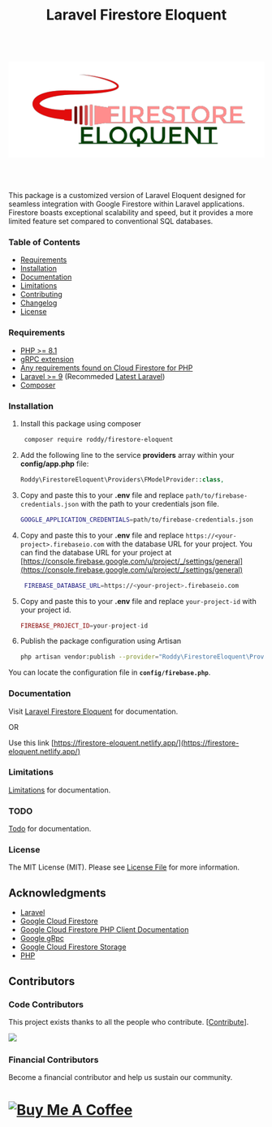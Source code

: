<h1 align="center"> Laravel Firestore Eloquent</h1> <br>
<h1 align="center">

![Logo](img/logo.png)
</h1> <br>


This package is a customized version of Laravel Eloquent designed for seamless integration with Google Firestore within Laravel applications. Firestore boasts exceptional scalability and speed, but it provides a more limited feature set compared to conventional SQL databases.

### Table of Contents

- [Requirements](#requirements)
- [Installation](#installation)
- [Documentation](#documentation)
- [Limitations](#limitations)
- [Contributing](#contributing)
- [Changelog](#changelog)
- [License](#license)

### Requirements
- [PHP >= 8.1](https://php.net)
- [gRPC extension](https://cloud.google.com/php/grpc)
- [Any requirements found on Cloud Firestore for PHP](https://cloud.google.com/php/docs/reference/cloud-firestore/latest)
- [Laravel >= 9](https://laravel.com/docs/9.x) (Recommeded [Latest Laravel](https://laravel.com))
- [Composer](https://getcomposer.org/)


### Installation
1. Install this package using composer
   ```bash
    composer require roddy/firestore-eloquent
   ```
2. Add the following line to the service **providers** array within your **config/app.php** file:
    ```php
    Roddy\FirestoreEloquent\Providers\FModelProvider::class,
    ```

3. Copy and paste this to your **.env** file and replace ``path/to/firebase-credentials.json`` with the path to your credentials json file.
    ```bash
   GOOGLE_APPLICATION_CREDENTIALS=path/to/firebase-credentials.json
    ```

4. Copy and paste this to your **.env** file and replace ``https://<your-project>.firebaseio.com`` with the database URL for your project. You can find the database URL for your project at [https://console.firebase.google.com/u/project/_/settings/general](https://console.firebase.google.com/u/project/_/settings/general)
   ```bash
    FIREBASE_DATABASE_URL=https://<your-project>.firebaseio.com
   ```
5. Copy and paste this to your **.env** file and replace ``your-project-id`` with your project id.
   ```php
   FIREBASE_PROJECT_ID=your-project-id
   ```
6. Publish the package configuration using Artisan
   ```bash
   php artisan vendor:publish --provider="Roddy\FirestoreEloquent\Providers\FModelProvider" --force
   ```
You can locate the configuration file in **`config/firebase.php`**.


### Documentation
Visit [Laravel Firestore Eloquent](https://firestore-eloquent.netlify.app/) for documentation.

OR

Use this link [https://firestore-eloquent.netlify.app/](https://firestore-eloquent.netlify.app/)

### Limitations
[Limitations](https://firestore-eloquent.netlify.app/docs/limitations) for documentation.

### TODO
[Todo](https://firestore-eloquent.netlify.app/docs/todo) for documentation.

### License

The MIT License (MIT). Please see [License File](LICENSE.md) for more information.

## Acknowledgments

- [Laravel](https://laravel.com/)
- [Google Cloud Firestore](https://cloud.google.com/firestore/)
- [Google Cloud Firestore PHP Client Documentation](https://googleapis.github.io/google-cloud-php/#/docs/cloud-firestore/v1.1.0/firestore/readme)
- [Google gRpc](https://cloud.google.com/php/grpc)
- [Google Cloud Firestore Storage](https://cloud.google.com/)
- [PHP](https://php.net)

## Contributors

### Code Contributors

This project exists thanks to all the people who contribute. [[Contribute](https://github.com/FreddyWhest/firestore-eloquent/graphs/contributors)].

<a href = "https://github.com/FreddyWhest/firestore-eloquent/graphs/contributors">
  <img src = "https://contrib.rocks/image?repo=FreddyWhest/firestore-eloquent"/>
</a>

### Financial Contributors
Become a financial contributor and help us sustain our community.

<h1>
  <a href="https://www.buymeacoffee.com/alfrednti" target="_blank">
  <img src="https://cdn.buymeacoffee.com/buttons/v2/default-red.png" alt="Buy Me A Coffee" width="150" />
  </a>
</h1>

